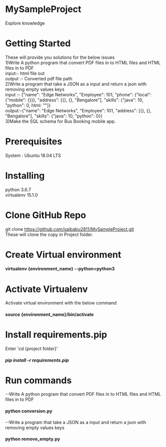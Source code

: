 # MySampleProject
Explore knowledge
# Getting Started
These will provide you solutions for the below issues<br />
1)Write A python program that convert PDF files in to HTML files and HTML files in to PDF<br />
input:- html file out<br />
output :- Converted pdf file path<br />
2)Write a program that take a JSON as a input and return a json with removing empty values keys<br />
input :- {"name": "Edge Networks", "Employee": 101, "phone": {"local": {"mobile": {}}}, "address": [{}, {}, "Bengalore"], "skills": {"java": 10, "python": 0, html: ""}}<br />
output:-{"name": "Edge Networks", "Employee": 101,  "address": [{}, {}, "Bengalore"], "skills": {"java": 10, "python": 0}}<br />
3)Make the SQL schema for Bus Booking mobile app.<br />
# Prerequisites
System : Ubuntu 18.04 LTS

# Installing
python 3.6.7 <br  />
virtualenv 15.1.0<br>
# Clone GitHub Repo
git clone https://github.com/saibabu2811/MySampleProject.git <br>
These will clone the copy in Project folder.
# Create Virtual environment
#### virtualenv {environment_name} --python=python3

# Activate Virtualenv
Activate virtual environment with the below command<br> 
#### source {environment_name}/bin/activate

# Install  requirements.pip 
Enter 'cd {project folder}'
##### pip install -r requirements.pip

# Run commands
--Write A python program that convert PDF files in to HTML files and HTML files in to PDF
#### python conversion.py

--Write a program that take a JSON as a input and return a json with removing empty values keys
#### python remove_empty.py













